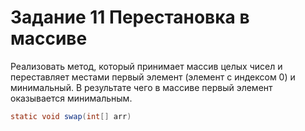 # Задание 11 Перестановка в массиве

Реализовать метод, который принимает массив целых чисел 
и переставляет местами первый элемент (элемент с индексом 0) и минимальный.
В результате чего в массиве первый элемент оказывается минимальным.
```java
static void swap(int[] arr)
```